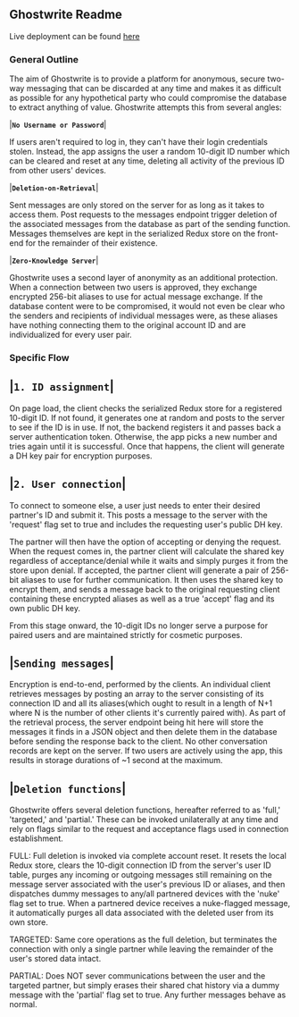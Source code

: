 ## Ghostwrite Readme

Live deployment can be found [here](https://ghostwrite.xyz)

### General Outline

The aim of Ghostwrite is to provide a platform for anonymous, secure two-way messaging that can be discarded at any time and makes it as difficult as possible for any hypothetical party who could compromise the database to extract anything of value. Ghostwrite attempts this from several angles:

|**`No Username or Password`**|

If users aren't required to log in, they can't have their login credentials stolen. Instead, the app assigns the user a random 10-digit ID number which can be cleared and reset at any time, deleting all activity of the previous ID from other users' devices.

|**`Deletion-on-Retrieval`**|

Sent messages are only stored on the server for as long as it takes to access them. Post requests to the messages endpoint trigger deletion of the associated messages from the database as part of the sending function. Messages themselves are kept in the serialized Redux store on the front-end for the remainder of their existence.

|**`Zero-Knowledge Server`**|

Ghostwrite uses a second layer of anonymity as an additional protection. When a connection between two users is approved, they exchange encrypted 256-bit aliases to use for actual message exchange. If the database content were to be compromised, it would not even be clear who the senders and recipients of individual messages were, as these aliases have nothing connecting them to the original account ID and are individualized for every user pair.

### Specific Flow

|**`1. ID assignment`**|
-----------------------
On page load, the client checks the serialized Redux store for a registered 10-digit ID. If not found, it generates one at random and posts to the server to see if the ID is in use. If not, the backend registers it and passes back a server authentication token. Otherwise, the app picks a new number and tries again until it is successful. Once that happens, the client will generate a DH key pair for encryption purposes.

|**`2. User connection`**|
-------------------------
To connect to someone else, a user just needs to enter their desired partner's ID and submit it. This posts a message to the server with the 'request' flag set to true and includes the requesting user's public DH key.

The partner will then have the option of accepting or denying the request. When the request comes in, the partner client will calculate the shared key regardless of acceptance/denial while it waits and simply purges it from the store upon denial. If accepted, the partner client will generate a pair of 256-bit aliases to use for further communication. It then uses the shared key to encrypt them, and sends a message back to the original requesting client containing these encrypted aliases as well as a true 'accept' flag and its own public DH key.

From this stage onward, the 10-digit IDs no longer serve a purpose for paired users and are maintained strictly for cosmetic purposes.

|**`Sending messages`**|
-----------------------
Encryption is end-to-end, performed by the clients. An individual client retrieves messages by posting an array to the server consisting of its connection ID and all its aliases(which ought to result in a length of N+1 where N is the number of other clients it's currently paired with). As part of the retrieval process, the server endpoint being hit here will store the messages it finds in a JSON object and then delete them in the database before sending the response back to the client. No other conversation records are kept on the server. If two users are actively using the app, this results in storage durations of ~1 second at the maximum.

|**`Deletion functions`**|
-------------------------
Ghostwrite offers several deletion functions, hereafter referred to as 'full,' 'targeted,' and 'partial.' These can be invoked unilaterally at any time and rely on flags similar to the request and acceptance flags used in connection establishment.

FULL: Full deletion is invoked via complete account reset. It resets the local Redux store, clears the 10-digit connection ID from the server's user ID table, purges any incoming or outgoing messages still remaining on the message server associated with the user's previous ID or aliases, and then dispatches dummy messages to any/all partnered devices with the 'nuke' flag set to true. When a partnered device receives a nuke-flagged message, it automatically purges all data associated with the deleted user from its own store.

TARGETED: Same core operations as the full deletion, but terminates the connection with only a single partner while leaving the remainder of the user's stored data intact.

PARTIAL: Does NOT sever communications between the user and the targeted partner, but simply erases their shared chat history via a dummy message with the 'partial' flag set to true. Any further messages behave as normal.